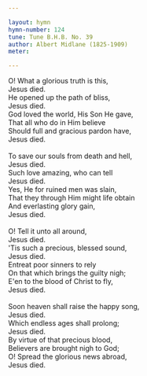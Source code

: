 ```yaml
---

layout: hymn
hymn-number: 124
tune: Tune B.H.B. No. 39
author: Albert Midlane (1825-1909)
meter: 

---
```

O! What a glorious truth is this,<br>Jesus died.<br>He opened up the path of bliss,<br>Jesus died.<br>God loved the world, His Son He gave,<br>That all who do in Him believe<br>Should full and gracious pardon have,<br>Jesus died.<br><br>To save our souls from death and hell,<br>Jesus died.<br>Such love amazing, who can tell<br>Jesus died.<br>Yes, He for ruined men was slain,<br>That they through Him might life obtain<br>And everlasting glory gain,<br>Jesus died.<br><br>O! Tell it unto all around,<br>Jesus died.<br>'Tis such a precious, blessed sound,<br>Jesus died.<br>Entreat poor sinners to rely<br>On that which brings the guilty nigh;<br>E'en to the blood of Christ to fly,<br>Jesus died.<br><br>Soon heaven shall raise the happy song,<br>Jesus died.<br>Which endless ages shall prolong;<br>Jesus died.<br>By virtue of that precious blood,<br>Believers are brought nigh to God;<br>O! Spread the glorious news abroad,<br>Jesus died.<br><br><br>
